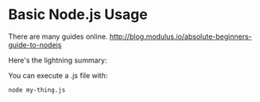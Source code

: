 # Basic Node.js Usage

There are many guides online.
http://blog.modulus.io/absolute-beginners-guide-to-nodejs



Here's the lightning summary:

You can execute a .js file with:

```sh
node my-thing.js
```
